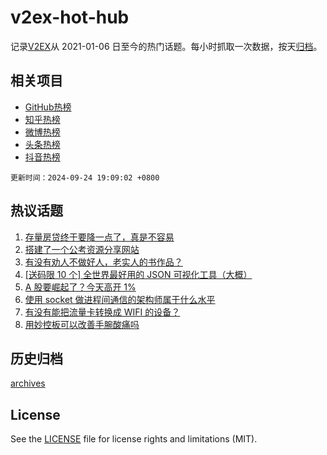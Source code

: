 # v2ex-hot-hub

 记录[V2EX](https://www.v2ex.com/)从 2021-01-06 日至今的热门话题。每小时抓取一次数据，按天[归档](archives)。
 
 ## 相关项目

- [GitHub热榜](https://github.com/lonnyzhang423/github-hot-hub)
- [知乎热榜](https://github.com/lonnyzhang423/zhihu-hot-hub)
- [微博热榜](https://github.com/lonnyzhang423/weibo-hot-hub)
- [头条热榜](https://github.com/lonnyzhang423/toutiao-hot-hub)
- [抖音热榜](https://github.com/lonnyzhang423/douyin-hot-hub)


 `更新时间：2024-09-24 19:09:02 +0800`

## 热议话题

1. [存量房贷终于要降一点了，真是不容易](https://www.v2ex.com/t/1075268)
1. [搭建了一个公考资源分享网站](https://www.v2ex.com/t/1075302)
1. [有没有劝人不做好人，老实人的书作品？](https://www.v2ex.com/t/1075340)
1. [[送码限 10 个] 全世界最好用的 JSON 可视化工具（大概）](https://www.v2ex.com/t/1075250)
1. [A 股要崛起了？今天高开 1%](https://www.v2ex.com/t/1075277)
1. [使用 socket 做进程间通信的架构师属于什么水平](https://www.v2ex.com/t/1075187)
1. [有没有能把流量卡转换成 WIFI 的设备？](https://www.v2ex.com/t/1075221)
1. [用妙控板可以改善手腕酸痛吗](https://www.v2ex.com/t/1075271)

## 历史归档

[archives](archives)

## License

See the [LICENSE](LICENSE) file for license rights and limitations (MIT).
